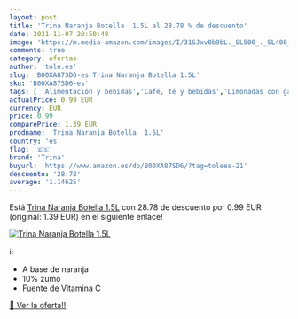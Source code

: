 ```yaml
---
layout: post
title: 'Trina Naranja Botella  1.5L al 28.78 % de descuento'
date: 2021-11-07 20:50:48
image: 'https://m.media-amazon.com/images/I/31SJxv0b9bL._SL500_._SL400_.jpg'
comments: true
category: ofertas
author: 'tole.es'
slug: 'B00XA87SD6-es Trina Naranja Botella 1.5L'
sku: 'B00XA87SD6-es'
tags: [ 'Alimentación y bebidas','Café, té y bebidas','Limonadas con gas','Refrescos con gas','trina', ]
actualPrice: 0.99 EUR
currency: EUR
price: 0.99
comparePrice: 1.39 EUR
prodname: 'Trina Naranja Botella  1.5L'
country: 'es'
flag: '🇪🇸'
brand: 'Trina'
buyurl: 'https://www.amazon.es/dp/B00XA87SD6/?tag=tolees-21'
descuento: '28.78'
average: '1.14625'
---
```


Está [Trina Naranja Botella  1.5L](https://www.amazon.es/dp/B00XA87SD6/?tag=tolees-21) con 28.78 de descuento por 0.99 EUR (original: 1.39 EUR) en el siguiente enlace!

[![Trina Naranja Botella  1.5L](https://m.media-amazon.com/images/I/31SJxv0b9bL._SL500_._SL400_.jpg)](https://www.amazon.es/dp/B00XA87SD6/?tag=tolees-21)

ℹ️:

- A base de naranja
- 10% zumo
- Fuente de Vitamina C

[🛒 Ver la oferta!!](https://www.amazon.es/dp/B00XA87SD6/?tag=tolees-21)
